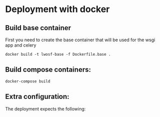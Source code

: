 # Deployment with docker

## Build base container

First you need to create the base container that will be used for the wsgi app and celery

```
docker build -t lwosf-base -f Dockerfile.base .
```

## Build compose containers:

```
docker-compose build
```

## Extra configuration:

The deployment expects the following:

